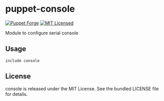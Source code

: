 puppet-console
===========

[![Puppet Forge](https://img.shields.io/puppetforge/v/halyard/console.svg)](https://forge.puppetlabs.com/halyard/console)
[![MIT Licensed](http://img.shields.io/badge/license-MIT-green.svg?style=flat)](https://tldrlegal.com/license/mit-license)

Module to configure serial console

## Usage

```puppet
include console
```
## License

console is released under the MIT License. See the bundled LICENSE file for details.

